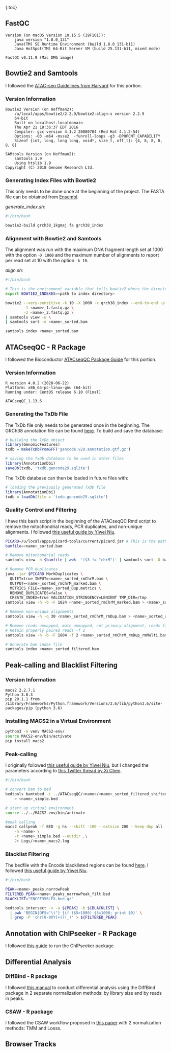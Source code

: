 {:toc}

## FastQC
```
Version (on macOS Version 10.15.5 (19F101)):
    java version "1.8.0_131"
    Java(TM) SE Runtime Environment (build 1.8.0_131-b11)
    Java HotSpot(TM) 64-Bit Server VM (build 25.131-b11, mixed mode)
    
FastQC v0.11.9 (Mac DMG image)
```

## Bowtie2 and Samtools

I followed the [ATAC-seq Guidelines from Harvard](https://informatics.fas.harvard.edu/atac-seq-guidelines-old-version.html#alignment) for this portion.

### Version Information
```
Bowtie2 Version (on Hoffman2):
    /u/local/apps/bowtie2/2.2.9/bowtie2-align-s version 2.2.9
    64-bit
    Built on localhost.localdomain
    Thu Apr 21 18:36:37 EDT 2016
    Compiler: gcc version 4.1.2 20080704 (Red Hat 4.1.2-54)
    Options: -O3 -m64 -msse2  -funroll-loops -g3 -DPOPCNT_CAPABILITY
    Sizeof {int, long, long long, void*, size_t, off_t}: {4, 8, 8, 8, 8, 8}
```
```
SAMtools Version (on Hoffman2):
    samtools 1.9
    Using htslib 1.9
Copyright (C) 2018 Genome Research Ltd.
```

### Generating Index Files with Bowtie2

This only needs to be done once at the beginning of the project.
The FASTA file can be obtained from [Ensembl](http://uswest.ensembl.org/Homo_sapiens/Info/Index).

*generate_index.sh:*
```bash
#!/bin/bash

bowtie2-build grch38_1kgmaj.fa grch38_index
```

### Alignment with Bowtie2 and Samtools

The alignment was run with the maximum DNA fragment length set at 1000 with the option `-X 1000` and the maximum number of alignments to report per read set at 10 with the option `-k 10`.

*align.sh:*
```bash
#!/bin/bash

# This is the environment variable that tells bowtie2 where the directory for the generated index file from the previous step is.
export BOWTIE2_INDEXES=<path to index directory>

bowtie2 --very-sensitive -k 10 -X 1000 -x grch38_index --end-to-end -p 8 \
        -1 <name>_1.fastq.gz \
        -2 <name>_2.fastq.gz \
| samtools view -u \
| samtools sort -o <name>_sorted.bam

samtools index <name>_sorted.bam
```

## ATACseqQC - R Package

I followed the Bioconductor [ATACseqQC Package Guide](https://bioconductor.org/packages/devel/bioc/vignettes/ATACseqQC/inst/doc/ATACseqQC.html) for this portion.

### Version Information

```
R version 4.0.2 (2020-06-22)
Platform: x86_64-pc-linux-gnu (64-bit)
Running under: CentOS release 6.10 (Final)

ATACseqQC_1.13.6
```


### Generating the TxDb File

The TxDb file only needs to be generated once in the beginning. The GRCh38 annotation file can be found [here](https://www.gencodegenes.org/human/release_29.html). 
To build and save the database:
```R
# building the TxDb object
library(GenomicFeatures)
txdb = makeTxDbFromGFF('gencode.v29.annotation.gtf.gz')

# saving the TxDb database to be used in other files
library(AnnotationDbi)
saveDb(txdb, 'txdb.gencode29.sqlite')
```

The TxDb database can then be loaded in future files with:
```R
# loading the previously generated TxDb file
library(AnnotationDbi)
txdb = loadDb(file = 'txdb.gencode29.sqlite')
```

### Quality Control and Filtering

I have this bash script in the beginning of the ATACseqQC Rmd script to remove the mitochondrial reads, PCR duplicates, and non-unique alignments. I followed [this useful guide by Yiwei Niu](https://yiweiniu.github.io/blog/2019/03/ATAC-seq-data-analysis-from-FASTQ-to-peaks/#alignment-and-filter).

```bash
PICARD=/u/local/apps/picard-tools/current/picard.jar # This is the path to the Picard jarfile. It might be different on another machine.
bamfile=<name>_sorted.bam

# Remove mitochondrial reads
samtools view -h $bamfile | awk  '($3 != "chrM")' | samtools sort -O bam -o <name>_sorted_rmChrM.bam

# Remove PCR duplicates
java -jar $PICARD MarkDuplicates \
  QUIET=true INPUT=<name>_sorted_rmChrM.bam \
  OUTPUT=<name>_sorted_rmChrM_marked.bam \
  METRICS_FILE=<name>_sorted_Dup.metrics \
  REMOVE_DUPLICATES=false \
  CREATE_INDEX=true VALIDATION_STRINGENCY=LENIENT TMP_DIR=/tmp
samtools view -h -b -F 1024 <name>_sorted_rmChrM_marked.bam > <name>_sorted_rmChrM_rmDup.bam

# Remove non-unique alignments
samtools view -h -q 30 <name>_sorted_rmChrM_rmDup.bam > <name>_sorted_rmChrM_rmDup_rmMulti.bam

# Remove reads unmapped, mate unmapped, not primary alignment, reads failing platform, duplicates (-F 1804)
# Retain properly paired reads -f 2
samtools view -h -b -F 1804 -f 2 <name>_sorted_rmChrM_rmDup_rmMulti.bam > <name>_sorted_filtered.bam

# Generate bam index file
samtools index <name>_sorted_filtered.bam
```

## Peak-calling and Blacklist Filtering
### Version Information
```
macs2 2.2.7.1
Python 3.6.3
pip 20.1.1 from /Library/Frameworks/Python.framework/Versions/3.6/lib/python3.6/site-packages/pip (python 3.6)
```
### Installing MACS2 in a Virtual Environment

```bash
python3 -m venv MACS2-env/
source MACS2-env/bin/activate
pip install macs2
```

### Peak-calling

I originally followed [this useful guide by Yiwei Niu](https://yiweiniu.github.io/blog/2019/03/ATAC-seq-data-analysis-from-FASTQ-to-peaks/#peak-calling-using-macs2), but I changed the parameters according to [this Twitter thread by Xi Chen](https://twitter.com/XiChenUoM/status/1336658454866325506).

```bash
#!/bin/bash

# convert bam to bed
bedtools bamtobed -i ../ATACseqQC/<name>/<name>_sorted_filtered_shifted.bam \
    > <name>_simple.bed

# start up virtual environment
source ../../MACS2-env/bin/activate

#peak calling  
macs2 callpeak -f BED -g hs --shift -100 --extsize 200 --keep-dup all --cutoff-analysis \
    -n <name> \
    -t <name>_simple.bed --outdir .\
    2> Logs/<name>_macs2.log
```

### Blacklist Filtering

The bedfile with the Encode blacklisted regions can be found [here](https://www.encodeproject.org/files/ENCFF356LFX/).
I followed [this useful guide by Yiwei Niu](https://yiweiniu.github.io/blog/2019/03/ATAC-seq-data-analysis-from-FASTQ-to-peaks/#blacklist-filtering-for-peaks).

```bash
#!/bin/bash

PEAK=<name>_peaks.narrowPeak
FILTERED_PEAK=<name>_peaks_narrowPeak_filt.bed
BLACKLIST="ENCFF356LFX.bed.gz"

bedtools intersect -v -a ${PEAK} -b ${BLACKLIST} \
  | awk 'BEGIN{OFS="\t"} {if ($5>1000) $5=1000; print $0}' \
  | grep -P 'chr[0-9XY]+(?!_)' > ${FILTERED_PEAK}
```

## Annotation with ChIPseeker - R Package

I followed [this guide](https://bioconductor.org/packages/release/bioc/vignettes/ChIPseeker/inst/doc/ChIPseeker.html) to run the ChIPseeker package.

## Differential Analysis
### DiffBind - R package

I followed [this manual](https://bioconductor.org/packages/release/bioc/vignettes/DiffBind/inst/doc/DiffBind.pdf) to conduct differential analysis using the DiffBind package in 2 separate normalization methods: by library size and by reads in peaks.

### CSAW - R package

I followed the CSAW workflow proposed in [this paper](https://epigeneticsandchromatin.biomedcentral.com/articles/10.1186/s13072-020-00342-y) with 2 normalization methods: TMM and Loess.

## Browser Tracks
